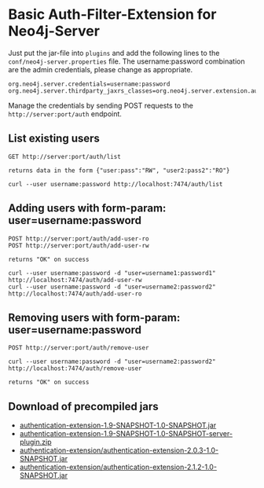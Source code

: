 # Basic Auth-Filter-Extension for Neo4j-Server

Just put the jar-file into `plugins` and add the following lines to the `conf/neo4j-server.properties` file. 
The username:password combination are the admin credentials, please change as appropriate.

    org.neo4j.server.credentials=username:password
    org.neo4j.server.thirdparty_jaxrs_classes=org.neo4j.server.extension.auth=/auth

Manage the credentials by sending POST requests to the `http://server:port/auth` endpoint.

## List existing users

    GET http://server:port/auth/list

    returns data in the form {"user:pass":"RW", "user2:pass2":"RO"}

    curl --user username:password http://localhost:7474/auth/list
    
## Adding users with form-param: user=username:password

    POST http://server:port/auth/add-user-ro
    POST http://server:port/auth/add-user-rw

    returns "OK" on success
  
    curl --user username:password -d "user=username1:password1" http://localhost:7474/auth/add-user-rw
    curl --user username:password -d "user=username2:password2" http://localhost:7474/auth/add-user-ro

## Removing users with form-param: user=username:password

    POST http://server:port/auth/remove-user  

    curl --user username:password -d "user=username2:password2" http://localhost:7474/auth/remove-user

    returns "OK" on success

## Download of precompiled jars

* [authentication-extension-1.9-SNAPSHOT-1.0-SNAPSHOT.jar](http://dist.neo4j.org.s3.amazonaws.com/authentication-extension/authentication-extension-1.9-SNAPSHOT-1.0-SNAPSHOT.jar)
* [authentication-extension-1.9-SNAPSHOT-1.0-SNAPSHOT-server-plugin.zip](http://dist.neo4j.org.s3.amazonaws.com/authentication-extension/authentication-extension-1.9-SNAPSHOT-1.0-SNAPSHOT-server-plugin.zip)
* [authentication-extension/authentication-extension-2.0.3-1.0-SNAPSHOT.jar](http://dist.neo4j.org/authentication-extension/authentication-extension-2.0.3-1.0-SNAPSHOT.jar)
* [authentication-extension/authentication-extension-2.1.2-1.0-SNAPSHOT.jar](http://dist.neo4j.org/authentication-extension/authentication-extension-2.1.2-1.0-SNAPSHOT.jar)
